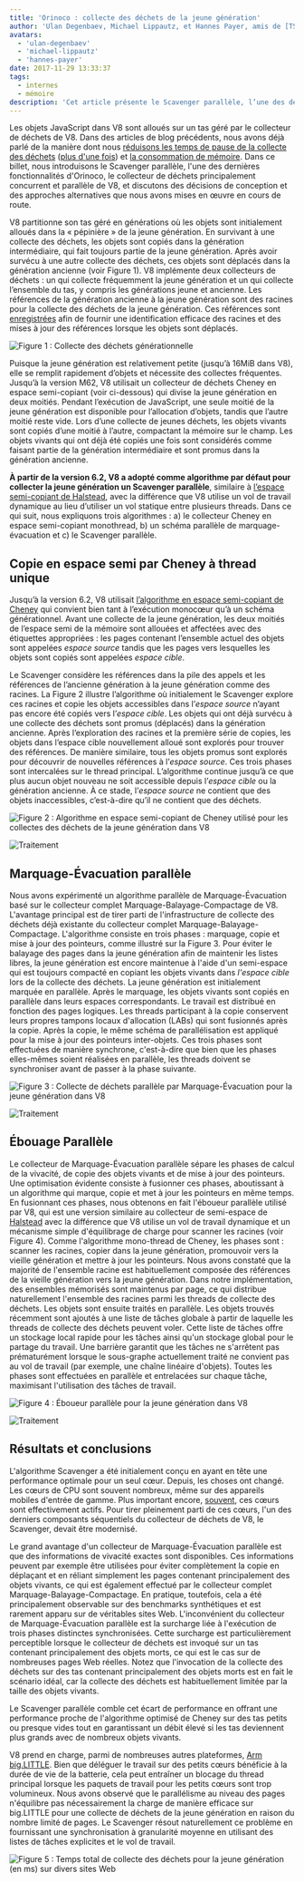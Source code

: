 ```yaml
---
title: 'Orinoco : collecte des déchets de la jeune génération'
author: 'Ulan Degenbaev, Michael Lippautz, et Hannes Payer, amis de [TSAN](https://github.com/google/sanitizers/wiki/ThreadSanitizerCppManual)'
avatars:
  - 'ulan-degenbaev'
  - 'michael-lippautz'
  - 'hannes-payer'
date: 2017-11-29 13:33:37
tags:
  - internes
  - mémoire
description: 'Cet article présente le Scavenger parallèle, l’une des dernières fonctionnalités d’Orinoco, le collecteur de déchets principalement concurrent et parallèle de V8.'
---
```

Les objets JavaScript dans V8 sont alloués sur un tas géré par le collecteur de déchets de V8. Dans des articles de blog précédents, nous avons déjà parlé de la manière dont nous [réduisons les temps de pause de la collecte des déchets](/blog/jank-busters) ([plus d'une fois](/blog/orinoco)) et [la consommation de mémoire](/blog/optimizing-v8-memory). Dans ce billet, nous introduisons le Scavenger parallèle, l'une des dernières fonctionnalités d'Orinoco, le collecteur de déchets principalement concurrent et parallèle de V8, et discutons des décisions de conception et des approches alternatives que nous avons mises en œuvre en cours de route.

<!--truncate-->
V8 partitionne son tas géré en générations où les objets sont initialement alloués dans la « pépinière » de la jeune génération. En survivant à une collecte des déchets, les objets sont copiés dans la génération intermédiaire, qui fait toujours partie de la jeune génération. Après avoir survécu à une autre collecte des déchets, ces objets sont déplacés dans la génération ancienne (voir Figure 1). V8 implémente deux collecteurs de déchets : un qui collecte fréquemment la jeune génération et un qui collecte l’ensemble du tas, y compris les générations jeune et ancienne. Les références de la génération ancienne à la jeune génération sont des racines pour la collecte des déchets de la jeune génération. Ces références sont [enregistrées](/blog/orinoco) afin de fournir une identification efficace des racines et des mises à jour des références lorsque les objets sont déplacés.

![Figure 1 : Collecte des déchets générationnelle](/_img/orinoco-parallel-scavenger/generational-gc.png)

Puisque la jeune génération est relativement petite (jusqu’à 16MiB dans V8), elle se remplit rapidement d’objets et nécessite des collectes fréquentes. Jusqu’à la version M62, V8 utilisait un collecteur de déchets Cheney en espace semi-copiant (voir ci-dessous) qui divise la jeune génération en deux moitiés. Pendant l’exécution de JavaScript, une seule moitié de la jeune génération est disponible pour l’allocation d’objets, tandis que l’autre moitié reste vide. Lors d’une collecte de jeunes déchets, les objets vivants sont copiés d’une moitié à l’autre, compactant la mémoire sur le champ. Les objets vivants qui ont déjà été copiés une fois sont considérés comme faisant partie de la génération intermédiaire et sont promus dans la génération ancienne.

**À partir de la version 6.2, V8 a adopté comme algorithme par défaut pour collecter la jeune génération un Scavenger parallèle**, similaire à [l’espace semi-copiant de Halstead](https://dl.acm.org/citation.cfm?id=802017), avec la différence que V8 utilise un vol de travail dynamique au lieu d’utiliser un vol statique entre plusieurs threads. Dans ce qui suit, nous expliquons trois algorithmes : a) le collecteur Cheney en espace semi-copiant monothread, b) un schéma parallèle de marquage-évacuation et c) le Scavenger parallèle.

## Copie en espace semi par Cheney à thread unique

Jusqu’à la version 6.2, V8 utilisait [l’algorithme en espace semi-copiant de Cheney](https://dl.acm.org/citation.cfm?doid=362790.362798) qui convient bien tant à l’exécution monocœur qu’à un schéma générationnel. Avant une collecte de la jeune génération, les deux moitiés de l’espace semi de la mémoire sont allouées et affectées avec des étiquettes appropriées : les pages contenant l’ensemble actuel des objets sont appelées _espace source_ tandis que les pages vers lesquelles les objets sont copiés sont appelées _espace cible_.

Le Scavenger considère les références dans la pile des appels et les références de l’ancienne génération à la jeune génération comme des racines. La Figure 2 illustre l’algorithme où initialement le Scavenger explore ces racines et copie les objets accessibles dans l’_espace source_ n’ayant pas encore été copiés vers l’_espace cible_. Les objets qui ont déjà survécu à une collecte des déchets sont promus (déplacés) dans la génération ancienne. Après l’exploration des racines et la première série de copies, les objets dans l’espace cible nouvellement alloué sont explorés pour trouver des références. De manière similaire, tous les objets promus sont explorés pour découvrir de nouvelles références à l’_espace source_. Ces trois phases sont intercalées sur le thread principal. L’algorithme continue jusqu’à ce que plus aucun objet nouveau ne soit accessible depuis l’_espace cible_ ou la génération ancienne. À ce stade, l’_espace source_ ne contient que des objets inaccessibles, c’est-à-dire qu’il ne contient que des déchets.

![Figure 2 : Algorithme en espace semi-copiant de Cheney utilisé pour les collectes des déchets de la jeune génération dans V8](/_img/orinoco-parallel-scavenger/cheneys-semispace-copy.png)

![Traitement](/_img/orinoco-parallel-scavenger/cheneys-semispace-copy-processing.png)

## Marquage-Évacuation parallèle

Nous avons expérimenté un algorithme parallèle de Marquage-Évacuation basé sur le collecteur complet Marquage-Balayage-Compactage de V8. L'avantage principal est de tirer parti de l'infrastructure de collecte des déchets déjà existante du collecteur complet Marquage-Balayage-Compactage. L'algorithme consiste en trois phases : marquage, copie et mise à jour des pointeurs, comme illustré sur la Figure 3. Pour éviter le balayage des pages dans la jeune génération afin de maintenir les listes libres, la jeune génération est encore maintenue à l'aide d'un semi-espace qui est toujours compacté en copiant les objets vivants dans _l'espace cible_ lors de la collecte des déchets. La jeune génération est initialement marquée en parallèle. Après le marquage, les objets vivants sont copiés en parallèle dans leurs espaces correspondants. Le travail est distribué en fonction des pages logiques. Les threads participant à la copie conservent leurs propres tampons locaux d'allocation (LABs) qui sont fusionnés après la copie. Après la copie, le même schéma de parallélisation est appliqué pour la mise à jour des pointeurs inter-objets. Ces trois phases sont effectuées de manière synchrone, c'est-à-dire que bien que les phases elles-mêmes soient réalisées en parallèle, les threads doivent se synchroniser avant de passer à la phase suivante.

![Figure 3 : Collecte de déchets parallèle par Marquage-Évacuation pour la jeune génération dans V8](/_img/orinoco-parallel-scavenger/parallel-mark-evacuate.png)

![Traitement](/_img/orinoco-parallel-scavenger/parallel-mark-evacuate-processing.png)

## Ébouage Parallèle

Le collecteur de Marquage-Évacuation parallèle sépare les phases de calcul de la vivacité, de copie des objets vivants et de mise à jour des pointeurs. Une optimisation évidente consiste à fusionner ces phases, aboutissant à un algorithme qui marque, copie et met à jour les pointeurs en même temps. En fusionnant ces phases, nous obtenons en fait l'éboueur parallèle utilisé par V8, qui est une version similaire au collecteur de semi-espace de [Halstead](https://dl.acm.org/citation.cfm?id=802017) avec la différence que V8 utilise un vol de travail dynamique et un mécanisme simple d'équilibrage de charge pour scanner les racines (voir Figure 4). Comme l'algorithme mono-thread de Cheney, les phases sont : scanner les racines, copier dans la jeune génération, promouvoir vers la vieille génération et mettre à jour les pointeurs. Nous avons constaté que la majorité de l'ensemble racine est habituellement composée des références de la vieille génération vers la jeune génération. Dans notre implémentation, des ensembles mémorisés sont maintenus par page, ce qui distribue naturellement l'ensemble des racines parmi les threads de collecte des déchets. Les objets sont ensuite traités en parallèle. Les objets trouvés récemment sont ajoutés à une liste de tâches globale à partir de laquelle les threads de collecte des déchets peuvent voler. Cette liste de tâches offre un stockage local rapide pour les tâches ainsi qu'un stockage global pour le partage du travail. Une barrière garantit que les tâches ne s'arrêtent pas prématurément lorsque le sous-graphe actuellement traité ne convient pas au vol de travail (par exemple, une chaîne linéaire d'objets). Toutes les phases sont effectuées en parallèle et entrelacées sur chaque tâche, maximisant l'utilisation des tâches de travail.

![Figure 4 : Éboueur parallèle pour la jeune génération dans V8](/_img/orinoco-parallel-scavenger/parallel-scavenge.png)

![Traitement](/_img/orinoco-parallel-scavenger/parallel-scavenge-processing.png)

## Résultats et conclusions

L'algorithme Scavenger a été initialement conçu en ayant en tête une performance optimale pour un seul cœur. Depuis, les choses ont changé. Les cœurs de CPU sont souvent nombreux, même sur des appareils mobiles d'entrée de gamme. Plus important encore, [souvent](https://dl.acm.org/citation.cfm?id=2968469), ces cœurs sont effectivement actifs. Pour tirer pleinement parti de ces cœurs, l'un des derniers composants séquentiels du collecteur de déchets de V8, le Scavenger, devait être modernisé.

Le grand avantage d'un collecteur de Marquage-Évacuation parallèle est que des informations de vivacité exactes sont disponibles. Ces informations peuvent par exemple être utilisées pour éviter complètement la copie en déplaçant et en réliant simplement les pages contenant principalement des objets vivants, ce qui est également effectué par le collecteur complet Marquage-Balayage-Compactage. En pratique, toutefois, cela a été principalement observable sur des benchmarks synthétiques et est rarement apparu sur de véritables sites Web. L'inconvénient du collecteur de Marquage-Évacuation parallèle est la surcharge liée à l'exécution de trois phases distinctes synchronisées. Cette surcharge est particulièrement perceptible lorsque le collecteur de déchets est invoqué sur un tas contenant principalement des objets morts, ce qui est le cas sur de nombreuses pages Web réelles. Notez que l'invocation de la collecte des déchets sur des tas contenant principalement des objets morts est en fait le scénario idéal, car la collecte des déchets est habituellement limitée par la taille des objets vivants.

Le Scavenger parallèle comble cet écart de performance en offrant une performance proche de l'algorithme optimisé de Cheney sur des tas petits ou presque vides tout en garantissant un débit élevé si les tas deviennent plus grands avec de nombreux objets vivants.

V8 prend en charge, parmi de nombreuses autres plateformes, [Arm big.LITTLE](https://developer.arm.com/technologies/big-little). Bien que déléguer le travail sur des petits cœurs bénéficie à la durée de vie de la batterie, cela peut entraîner un blocage du thread principal lorsque les paquets de travail pour les petits cœurs sont trop volumineux. Nous avons observé que le parallélisme au niveau des pages n'équilibre pas nécessairement la charge de manière efficace sur big.LITTLE pour une collecte de déchets de la jeune génération en raison du nombre limité de pages. Le Scavenger résout naturellement ce problème en fournissant une synchronisation à granularité moyenne en utilisant des listes de tâches explicites et le vol de travail.

![Figure 5 : Temps total de collecte des déchets pour la jeune génération (en ms) sur divers sites Web](/_img/orinoco-parallel-scavenger/results.png)
